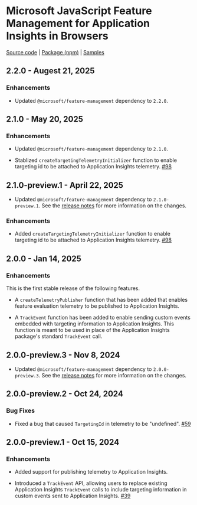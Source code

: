 # Microsoft JavaScript Feature Management for Application Insights in Browsers

[Source code][source_code] | [Package (npm)][package] | [Samples][samples]

## 2.2.0 - Augest 21, 2025

### Enhancements

* Updated `@microsoft/feature-management` dependency to `2.2.0`.

## 2.1.0 - May 20, 2025

### Enhancements

* Updated `@microsoft/feature-management` dependency to `2.1.0`.

* Stablized `createTargetingTelemetryInitializer` function to enable targeting id to be attached to Application Insights telemetry. [#98](https://github.com/microsoft/FeatureManagement-JavaScript/pull/98) 

## 2.1.0-preview.1 - April 22, 2025

* Updated `@microsoft/feature-management` dependency to `2.1.0-preview.1`. See the [release notes](./JavaScriptFeatureManagement.md) for more information on the changes.

### Enhancements

* Added `createTargetingTelemetryInitializer` function to enable targeting id to be attached to Application Insights telemetry. [#98](https://github.com/microsoft/FeatureManagement-JavaScript/pull/98)

## 2.0.0 - Jan 14, 2025

### Enhancements

This is the first stable release of the following features.

* A `createTelemetryPublisher` function that has been added that enables feature evaluation telemetry to be published to Application Insights.

* A `TrackEvent` function has been added to enable sending custom events embedded with targeting information to Application Insights. This function is meant to be used in place of the Application Insights package's standard `TrackEvent` call.

## 2.0.0-preview.3 - Nov 8, 2024

* Updated `@microsoft/feature-management` dependency to `2.0.0-preview.3`. See the [release notes](./JavaScriptFeatureManagement.md) for more information on the changes.

## 2.0.0-preview.2 - Oct 24, 2024

### Bug Fixes

* Fixed a bug that caused `TargetingId` in telemetry to be "undefined". [#59](https://github.com/microsoft/FeatureManagement-JavaScript/pull/59)

## 2.0.0-preview.1 - Oct 15, 2024

### Enhancements

* Added support for publishing telemetry to Application Insights.

* Introduced a `TrackEvent` API, allowing users to replace existing Application Insights `TrackEvent` calls to include targeting information in custom events sent to Application Insights. [#39](https://github.com/microsoft/FeatureManagement-JavaScript/pull/39)

[package]: https://www.npmjs.com/package/@microsoft/feature-management-applicationinsights-browser
[samples]: https://github.com/microsoft/FeatureManagement-JavaScript/tree/main/examples
[source_code]: https://github.com/microsoft/FeatureManagement-JavaScript
